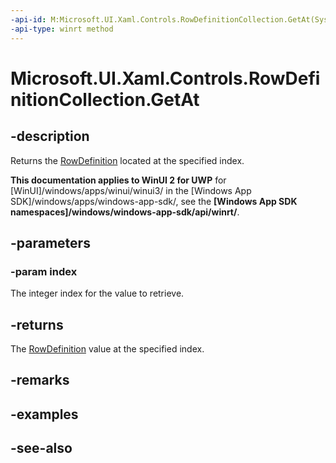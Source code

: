 ```yaml
---
-api-id: M:Microsoft.UI.Xaml.Controls.RowDefinitionCollection.GetAt(System.UInt32)
-api-type: winrt method
---
```


<!-- Method syntax
public Windows.UI.Xaml.Controls.RowDefinition GetAt(System.UInt32 index)
-->

# Microsoft.UI.Xaml.Controls.RowDefinitionCollection.GetAt

## -description
Returns the [RowDefinition](rowdefinition.md) located at the specified index.

**This documentation applies to WinUI 2 for UWP** for [WinUI]/windows/apps/winui/winui3/ in the [Windows App SDK]/windows/apps/windows-app-sdk/, see the **[Windows App SDK namespaces]/windows/windows-app-sdk/api/winrt/**.

## -parameters
### -param index
The integer index for the value to retrieve.

## -returns
The [RowDefinition](grid_rowdefinitions.md) value at the specified index.

## -remarks

## -examples

## -see-also
